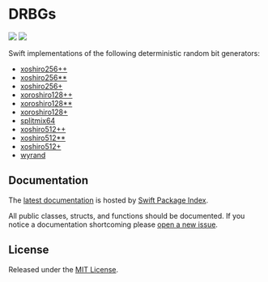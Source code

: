 # DRBGs

[![](https://img.shields.io/endpoint?url=https%3A%2F%2Fswiftpackageindex.com%2Fapi%2Fpackages%2Fsbooth%2FDRBGs%2Fbadge%3Ftype%3Dswift-versions)](https://swiftpackageindex.com/sbooth/DRBGs)
[![](https://img.shields.io/endpoint?url=https%3A%2F%2Fswiftpackageindex.com%2Fapi%2Fpackages%2Fsbooth%2FDRBGs%2Fbadge%3Ftype%3Dplatforms)](https://swiftpackageindex.com/sbooth/DRBGs)

Swift implementations of the following deterministic random bit generators:

- [xoshiro256++](https://prng.di.unimi.it/xoshiro256plusplus.c)
- [xoshiro256**](https://prng.di.unimi.it/xoshiro256starstar.c)
- [xoshiro256+](https://prng.di.unimi.it/xoshiro256plus.c)
- [xoroshiro128++](https://prng.di.unimi.it/xoshiro128plusplus.c)
- [xoroshiro128**](https://prng.di.unimi.it/xoshiro128starstar.c)
- [xoroshiro128+](https://prng.di.unimi.it/xoshiro128plus.c)
- [splitmix64](https://prng.di.unimi.it/splitmix64.c)
- [xoshiro512++](https://prng.di.unimi.it/xoshiro512plusplus.c)
- [xoshiro512**](https://prng.di.unimi.it/xoshiro512starstar.c)
- [xoshiro512+](https://prng.di.unimi.it/xoshiro512plus.c)
- [wyrand](https://github.com/wangyi-fudan/wyhash)

## Documentation

The [latest documentation](https://swiftpackageindex.com/sbooth/DRBGs/main/documentation/drbgs) is hosted by [Swift Package Index](https://swiftpackageindex.com/).

All public classes, structs, and functions should be documented. If you notice a documentation shortcoming please [open a new issue](https://github.com/sbooth/DRBGs/issues/new/choose).

## License

Released under the [MIT License](https://github.com/sbooth/DRBGs/blob/main/LICENSE.txt).
